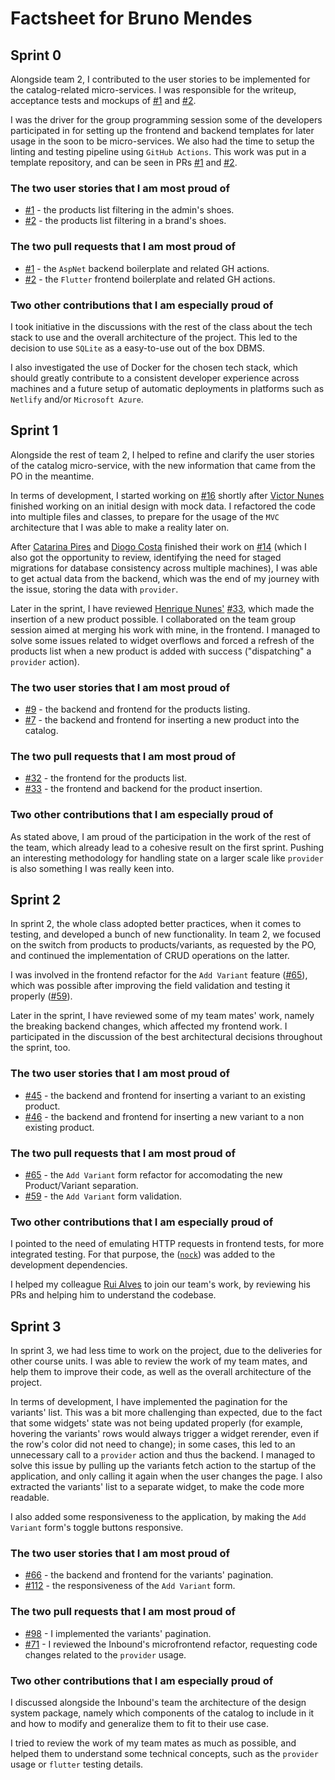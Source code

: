 # Factsheet for Bruno Mendes

## Sprint 0

Alongside team 2, I contributed to the user stories to be implemented for the catalog-related micro-services. I was responsible for the writeup, acceptance tests and mockups of [#1](https://github.com/FEUP-MEIC-DS-2022-1MEIC01/catalog/issues/1) and [#2](https://github.com/FEUP-MEIC-DS-2022-1MEIC01/catalog/issues/2).

I was the driver for the group programming session some of the developers participated in for setting up the frontend and backend templates for later usage in the soon to be micro-services. We also had the time to setup the linting and testing pipeline using `GitHub Actions`. This work was put in a template repository, and can be seen in PRs [#1](https://github.com/FEUP-MEIC-DS-2022-1MEIC01/microservice-template/pull/1) and [#2](https://github.com/FEUP-MEIC-DS-2022-1MEIC01/microservice-template/pull/2).


### The two user stories that I am most proud of

 * [#1](https://github.com/FEUP-MEIC-DS-2022-1MEIC01/catalog/issues/1) - the products list filtering in the admin's shoes.
 * [#2](https://github.com/FEUP-MEIC-DS-2022-1MEIC01/catalog/issues/2) - the products list filtering in a brand's shoes.


### The two pull requests that I am most proud of

 * [#1](https://github.com/FEUP-MEIC-DS-2022-1MEIC01/microservice-template/pull/1) - the `AspNet` backend boilerplate and related GH actions.
 * [#2](https://github.com/FEUP-MEIC-DS-2022-1MEIC01/microservice-template/pull/2) - the `Flutter` frontend boilerplate and related GH actions.


### Two other contributions that I am especially proud of

I took initiative in the discussions with the rest of the class about the tech stack to use and the overall architecture of the project. This led to the decision to use `SQLite` as a easy-to-use out of the box DBMS.

I also investigated the use of Docker for the chosen tech stack, which should greatly contribute to a consistent developer experience across machines and a future setup of automatic deployments in platforms such as `Netlify` and/or `Microsoft Azure`.


## Sprint 1

Alongside the rest of team 2, I helped to refine and clarify the user stories of the catalog micro-service, with the new information that came from the PO in the meantime.

In terms of development, I started working on [#16](https://github.com/FEUP-MEIC-DS-2022-1MEIC01/catalog/issues/16) shortly after [Victor Nunes](./Victor_Nunes.md) finished working on an initial design with mock data. I refactored the code into multiple files and classes, to prepare for the usage of the `MVC` architecture that I was able to make a reality later on.

After [Catarina Pires](./Catarina_Pires.md) and [Diogo Costa](./Diogo_Costa.md) finished their work on [#14](https://github.com/FEUP-MEIC-DS-2022-1MEIC01/catalog/issues/14) (which I also got the opportunity to review, identifying the need for staged migrations for database consistency across multiple machines), I was able to get actual data from the backend, which was the end of my journey with the issue, storing the data with `provider`.

Later in the sprint, I have reviewed [Henrique Nunes'](./Henrique_Nunes.md) [#33](https://github.com/FEUP-MEIC-DS-2022-1MEIC01/catalog/pull/33), which made the insertion of a new product possible. I collaborated on the team group session aimed at merging his work with mine, in the frontend. I managed to solve some issues related to widget overflows and forced a refresh of the products list when a new product is added with success ("dispatching" a `provider` action).

### The two user stories that I am most proud of

 * [#9](https://github.com/FEUP-MEIC-DS-2022-1MEIC01/catalog/issues/9) - the backend and frontend for the products listing.
 * [#7](https://github.com/FEUP-MEIC-DS-2022-1MEIC01/catalog/issues/2) - the backend and frontend for inserting a new product into the catalog.

### The two pull requests that I am most proud of

 * [#32](https://github.com/FEUP-MEIC-DS-2022-1MEIC01/microservice-template/pull/32) - the frontend for the products list.
 * [#33](https://github.com/FEUP-MEIC-DS-2022-1MEIC01/microservice-template/pull/33) - the frontend and backend for the product insertion.

### Two other contributions that I am especially proud of

As stated above, I am proud of the participation in the work of the rest of the team, which already lead to a cohesive result on the first sprint. Pushing an interesting methodology for handling state on a larger scale like `provider` is also something I was really keen into.


## Sprint 2

In sprint 2, the whole class adopted better practices, when it comes to testing, and developed a bunch of new functionality. In team 2, we focused on the switch from products to products/variants, as requested by the PO, and continued the implementation of CRUD operations on the latter.

I was involved in the frontend refactor for the `Add Variant` feature ([#65](https://github.com/FEUP-MEIC-DS-2022-1MEIC01/catalog/pull/65)), which was possible after improving the field validation and testing it properly ([#59](https://github.com/FEUP-MEIC-DS-2022-1MEIC01/catalog/pull/59)).

Later in the sprint, I have reviewed some of my team mates' work, namely the breaking backend changes, which affected my frontend work. I participated in the discussion of the best architectural decisions throughout the sprint, too.

### The two user stories that I am most proud of

 * [#45](https://github.com/FEUP-MEIC-DS-2022-1MEIC01/catalog/issues/9) - the backend and frontend for inserting a variant to an existing product.
 * [#46](https://github.com/FEUP-MEIC-DS-2022-1MEIC01/catalog/issues/2) - the backend and frontend for inserting a new variant to a non existing product.

### The two pull requests that I am most proud of

 * [#65](https://github.com/FEUP-MEIC-DS-2022-1MEIC01/microservice-template/pull/65) - the `Add Variant` form refactor for accomodating the new Product/Variant separation.
 * [#59](https://github.com/FEUP-MEIC-DS-2022-1MEIC01/microservice-template/pull/59) - the `Add Variant` form validation.

### Two other contributions that I am especially proud of

I pointed to the need of emulating HTTP requests in frontend tests, for more integrated testing. For that purpose, the ([`nock`](https://pub.dev/packages/nock)) was added to the development dependencies.

I helped my colleague [Rui Alves](../factsheets/Rui_Alves.md) to join our team's work, by reviewing his PRs and helping him to understand the codebase.


## Sprint 3

In sprint 3, we had less time to work on the project, due to the deliveries for other course units. I was able to review the work of my team mates, and help them to improve their code, as well as the overall architecture of the project.

In terms of development, I have implemented the pagination for the variants' list. This was a bit more challenging than expected, due to the fact that some widgets' state was not being updated properly (for example, hovering the variants' rows would always trigger a widget rerender, even if the row's color did not need to change); in some cases, this led to an unnecessary call to a `provider` action and thus the backend. I managed to solve this issue by pulling up the variants fetch action to the startup of the application, and only calling it again when the user changes the page. I also extracted the variants' list to a separate widget, to make the code more readable.

I also added some responsiveness to the application, by making the `Add Variant` form's toggle buttons responsive.

### The two user stories that I am most proud of

 * [#66](https://github.com/FEUP-MEIC-DS-2022-1MEIC01/catalog/issues/9) - the backend and frontend for the variants' pagination.
 * [#112](https://github.com/FEUP-MEIC-DS-2022-1MEIC01/catalog/issues/112) - the responsiveness of the `Add Variant` form.

### The two pull requests that I am most proud of

 * [#98](https://github.com/FEUP-MEIC-DS-2022-1MEIC01/catalog/pull/98) - I implemented the variants' pagination.
 * [#71](https://github.com/FEUP-MEIC-DS-2022-1MEIC01/inbound/pull/71) - I reviewed the Inbound's microfrontend refactor, requesting code changes related to the `provider` usage.

### Two other contributions that I am especially proud of

I discussed alongside the Inbound's team the architecture of the design system package, namely which components of the catalog to include in it and how to modify and generalize them to fit to their use case.

I tried to review the work of my team mates as much as possible, and helped them to understand some technical concepts, such as the `provider` usage or `flutter` testing details.

<!-- >
## Sprint 4

...


## Overall Product

Reflect on your specific contributions to the product as perceived by a user and, in particular, on the three categories below (see Dashboard > Final result > Product).


### Technical Soundness

...


### Product Realization

...


### Value for the Client

...
